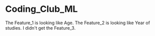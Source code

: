 # Coding_Club_ML
The Feature_1 is looking like Age.
The Feature_2 is looking like Year of studies.
I didn't get the Feature_3.

